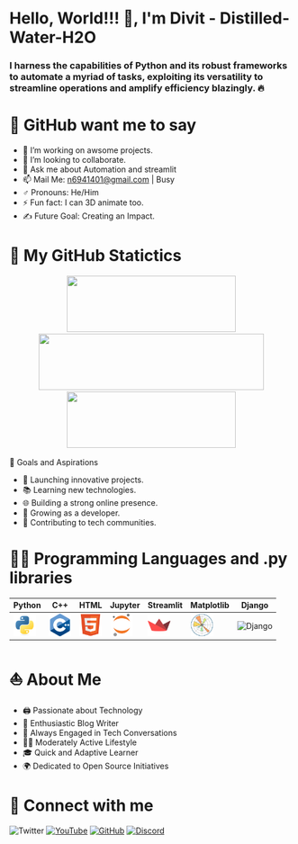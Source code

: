 # Hello, World!!! 👋, I'm Divit  - Distilled-Water-H2O

### I harness the capabilities of Python and its robust frameworks to automate a myriad of tasks, exploiting its versatility to streamline operations and amplify efficiency blazingly. 🔥


# 🛂 GitHub want me to say

- 🌳 I’m working on awsome projects.
- 🤝 I’m looking to collaborate.
- 💬 Ask me about Automation and streamlit
- 📫 Mail Me: [n6941401@gmail.com](mailto:n6941401@gmail.com) | Busy
- ♂️ Pronouns: He/Him
- ⚡ Fun fact: I can 3D animate too.
- ✍️ Future Goal: Creating an Impact.

# 🐙 My GitHub Statictics

<p align="center">
  <img width="300" height="100" src="https://github-readme-stats.vercel.app/api?username=Distilled-Water-H2O&show_icons=true&theme=dark">
  <img width="400" height="100" src="https://streak-stats.demolab.com?user=sammorozov&theme=github-dark&hide_border=true&border_radius=5&card_width=800">
  <img width="300" height="100" src="https://github-readme-stats.vercel.app/api/top-langs/?username=Distilled-Water-H2O&size_weight=0.15&count_weight=0.5&layout=compact&theme=dark">
</p>

🌟 Goals and Aspirations

- 🚀 Launching innovative projects.
- 📚 Learning new technologies.
- 🌐 Building a strong online presence.
- 🌱 Growing as a developer.
- 🤲 Contributing to tech communities.

# 👩‍💻 Programming Languages and .py libraries

| Python | C++ | HTML | Jupyter | Streamlit | Matplotlib | Django |
| --- | --- | --- | --- | --- | --- | --- |
| <img src="https://raw.githubusercontent.com/devicons/devicon/master/icons/python/python-original.svg" alt="Python" width="40" height="40"> | <img src="https://raw.githubusercontent.com/devicons/devicon/master/icons/cplusplus/cplusplus-original.svg" alt="C++" width="40" height="40"> | <img src="https://raw.githubusercontent.com/devicons/devicon/master/icons/html5/html5-original.svg" alt="HTML5" width="40" height="40"> | <img src="https://raw.githubusercontent.com/devicons/devicon/master/icons/jupyter/jupyter-original.svg" alt="Jupyter Notebook" width="40" height="40"> | <img src="https://raw.githubusercontent.com/devicons/devicon/master/icons/streamlit/streamlit-original.svg" alt="Streamlit" width="40" height="40"> | <img src="https://raw.githubusercontent.com/devicons/devicon/master/icons/matplotlib/matplotlib-original.svg" alt="Matplotlib" width="40" height="40"> | <img src="https://cdn.jsdelivr.net/gh/devicons/devicon/icons/django/django-plain.svg" alt="Django" width="40" height="40"> |

# ⛵ About Me

- 🖨️ Passionate about Technology
- 📝 Enthusiastic Blog Writer 
- 💬 Always Engaged in Tech Conversations 
- 🏃‍♂️ Moderately Active Lifestyle 
- 🎓 Quick and Adaptive Learner 
- 🌍 Dedicated to Open Source Initiatives 

# 📩 Connect with me

<p align="left>
<a href="https://twitter.com/DWater35128"><img src="https://img.shields.io/badge/Twitter-1DA1F2?style=for-the-badge&logo=twitter&logoColor=white" alt="Twitter"></a>
<a href="https://www.youtube.com/@Distilled-Water-H2O"><img src="https://img.shields.io/badge/YouTube-FF0000?style=for-the-badge&logo=youtube&logoColor=white" alt="YouTube"></a>
<a href="https://github.com/Distilled-Water-H2O"><img src="https://img.shields.io/badge/GitHub-181717?style=for-the-badge&logo=github&logoColor=white" alt="GitHub"></a>
<a href="https://discord.gg/GJ64Kgf7"><img src="https://img.shields.io/badge/Discord-7289DA?style=for-the-badge&logo=discord&logoColor=white" alt="Discord"></a>
</p>

<!---
Distilled-Water-H2O/Distilled-Water-H2O is a ✨ special ✨ repository because its `README.md` (this file) appears on your GitHub profile.
You can click the Preview link to take a look at your changes.
--->
